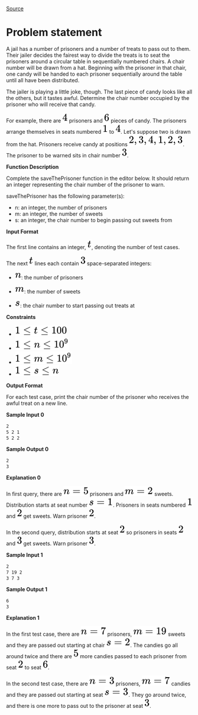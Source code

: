 [Source](https://www.hackerrank.com/challenges/save-the-prisoner)
# Problem statement
A jail has a number of prisoners and a number of treats to pass out to them.  Their jailer decides the fairest way to divide the treats is to seat the prisoners around a circular table in sequentially numbered chairs.  A chair number will be drawn from a hat.  Beginning with the prisoner in that chair, one candy will be handed to each prisoner sequentially around the table until all have been distributed.

The jailer is playing a little joke, though.  The last piece of candy looks like all the others, but it tastes awful.  Determine the chair number occupied by the prisoner who will receive that candy.

For example, there are ![](./Resources/Element1.svg) prisoners and ![](./Resources/Element2.svg) pieces of candy.  The prisoners arrange themselves in seats numbered ![](./Resources/Element3.svg) to ![](./Resources/Element1.svg).  Let's suppose two is drawn from the hat.  Prisoners receive candy at positions ![](./Resources/Element4.svg).  The prisoner to be warned sits in chair number ![](./Resources/Element5.svg).  


**Function Description**

Complete the saveThePrisoner function in the editor below.  It should return an integer representing the chair number of the prisoner to warn.  

saveThePrisoner has the following parameter(s):  


* n:  an integer, the number of prisoners  
* m:  an integer, the number of sweets  
* s:  an integer, the chair number to begin passing out sweets from  

**Input Format**

The first line contains an integer, ![](./Resources/Element6.svg), denoting the number of test cases. 


The next ![](./Resources/Element6.svg) lines each contain ![](./Resources/Element5.svg) space-separated integers: 


- ![](./Resources/Element7.svg): the number of prisoners 


- ![](./Resources/Element8.svg): the number of sweets 


- ![](./Resources/Element9.svg): the chair number to start passing out treats at  


**Constraints**


* ![](./Resources/Element10.svg)  
* ![](./Resources/Element11.svg)
* ![](./Resources/Element12.svg)
* ![](./Resources/Element13.svg)

**Output Format**

For each test case, print the chair number of the prisoner who receives the awful treat on a new line.


**Sample Input 0**

```
2
5 2 1
5 2 2
```

**Sample Output 0**

```
2
3
```

**Explanation 0**

In first query, there are ![](./Resources/Element14.svg) prisoners and ![](./Resources/Element15.svg) sweets. Distribution starts at seat number ![](./Resources/Element16.svg).  Prisoners in seats numbered ![](./Resources/Element3.svg) and ![](./Resources/Element17.svg) get sweets.  Warn prisoner ![](./Resources/Element17.svg). 


In the second query, distribution starts at seat ![](./Resources/Element17.svg) so prisoners in seats ![](./Resources/Element17.svg) and ![](./Resources/Element5.svg) get sweets.  Warn prisoner ![](./Resources/Element5.svg).


**Sample Input 1**

```
2
7 19 2
3 7 3
```

**Sample Output 1**

```
6
3
```

**Explanation 1**

In the first test case, there are ![](./Resources/Element18.svg) prisoners, ![](./Resources/Element19.svg) sweets and they are passed out starting at chair ![](./Resources/Element20.svg).  The candies go all around twice and there are ![](./Resources/Element21.svg) more candies passed to each prisoner from seat ![](./Resources/Element17.svg) to seat ![](./Resources/Element2.svg).  

In the second test case, there are ![](./Resources/Element22.svg) prisoners, ![](./Resources/Element23.svg) candies and they are passed out starting at seat ![](./Resources/Element24.svg).  They go around twice, and there is one more to pass out to the prisoner at seat ![](./Resources/Element5.svg).  

